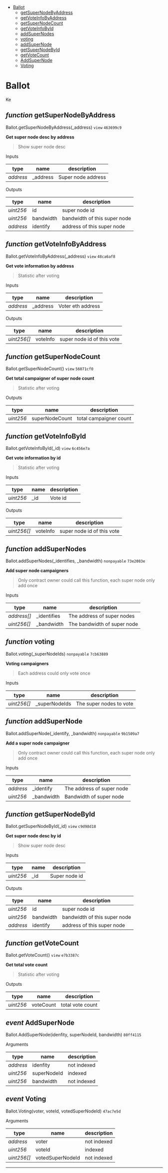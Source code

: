 * [Ballot](#ballot)
  * [getSuperNodeByAddress](#function-getsupernodebyaddress)
  * [getVoteInfoByAddress](#function-getvoteinfobyaddress)
  * [getSuperNodeCount](#function-getsupernodecount)
  * [getVoteInfoById](#function-getvoteinfobyid)
  * [addSuperNodes](#function-addsupernodes)
  * [voting](#function-voting)
  * [addSuperNode](#function-addsupernode)
  * [getSuperNodeById](#function-getsupernodebyid)
  * [getVoteCount](#function-getvotecount)
  * [AddSuperNode](#event-addsupernode)
  * [Voting](#event-voting)

# Ballot

Ke

## *function* getSuperNodeByAddress

Ballot.getSuperNodeByAddress(_address) `view` `463699c9`

**Get super node desc by address**

> Show super node desc

Inputs

| **type** | **name** | **description** |
|-|-|-|
| *address* | _address | Super node address |

Outputs

| **type** | **name** | **description** |
|-|-|-|
| *uint256* | id | super node id |
| *uint256* | bandwidth | bandwidth of this super node |
| *address* | identify | address of this super node |

## *function* getVoteInfoByAddress

Ballot.getVoteInfoByAddress(_address) `view` `48ca6af8`

**Get vote information by address**

> Statistic after voting

Inputs

| **type** | **name** | **description** |
|-|-|-|
| *address* | _address | Voter eth address |

Outputs

| **type** | **name** | **description** |
|-|-|-|
| *uint256[]* | voteInfo | super node id of this vote |

## *function* getSuperNodeCount

Ballot.getSuperNodeCount() `view` `56071cf0`

**Get total campaigner of super node count**

> Statistic after voting



Outputs

| **type** | **name** | **description** |
|-|-|-|
| *uint256* | superNodeCount | total campaigner count |

## *function* getVoteInfoById

Ballot.getVoteInfoById(_id) `view` `6c456e7a`

**Get vote information by id**

> Statistic after voting

Inputs

| **type** | **name** | **description** |
|-|-|-|
| *uint256* | _id | Vote id |

Outputs

| **type** | **name** | **description** |
|-|-|-|
| *uint256[]* | voteInfo | super node id of this vote |

## *function* addSuperNodes

Ballot.addSuperNodes(_identifies, _bandwidth) `nonpayable` `73e2083e`

**Add super node campaigners**

> Only contract owner could call this function, each super node only add once

Inputs

| **type** | **name** | **description** |
|-|-|-|
| *address[]* | _identifies | The address of super nodes |
| *uint256[]* | _bandwidth | The bandwidth of super node |


## *function* voting

Ballot.voting(_superNodeIds) `nonpayable` `7cb63889`

**Voting campaigners**

> Each address could only vote once

Inputs

| **type** | **name** | **description** |
|-|-|-|
| *uint256[]* | _superNodeIds | The super nodes to vote |


## *function* addSuperNode

Ballot.addSuperNode(_identify, _bandwidth) `nonpayable` `9b1509a7`

**Add a super node campaigner**

> Only contract owner could call this function, each super node only add once

Inputs

| **type** | **name** | **description** |
|-|-|-|
| *address* | _identify | The address of super node |
| *uint256* | _bandwidth | Bandwidth of super node |


## *function* getSuperNodeById

Ballot.getSuperNodeById(_id) `view` `c9d98d18`

**Get super node desc by id**

> Show super node desc

Inputs

| **type** | **name** | **description** |
|-|-|-|
| *uint256* | _id | Super node id |

Outputs

| **type** | **name** | **description** |
|-|-|-|
| *uint256* | id | super node id |
| *uint256* | bandwidth | bandwidth of this super node |
| *address* | identify | address of this super node |

## *function* getVoteCount

Ballot.getVoteCount() `view` `e7b3387c`

**Get total vote count**

> Statistic after voting



Outputs

| **type** | **name** | **description** |
|-|-|-|
| *uint256* | voteCount | total vote count |

## *event* AddSuperNode

Ballot.AddSuperNode(idenfity, superNodeId, bandwidth) `80ff4115`

Arguments

| **type** | **name** | **description** |
|-|-|-|
| *address* | idenfity | not indexed |
| *uint256* | superNodeId | indexed |
| *uint256* | bandwidth | not indexed |

## *event* Voting

Ballot.Voting(voter, voteId, votedSuperNodeId) `47ac7e5d`

Arguments

| **type** | **name** | **description** |
|-|-|-|
| *address* | voter | not indexed |
| *uint256* | voteId | indexed |
| *uint256[]* | votedSuperNodeId | not indexed |


---